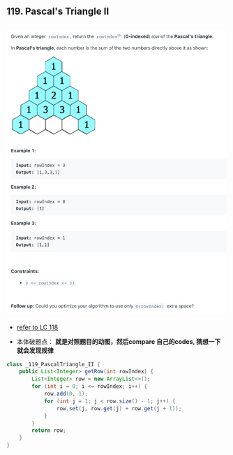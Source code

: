 ## 119. Pascal's Triangle II
![](img/2023-04-04-23-34-16.png)
---

- [refer to LC 118](https://novemberfall.github.io/LeetCode-NoteBook/#/most/pascal)

- 本体破题点： **就是对照题目的动图，然后compare 自己的codes, 猜想一下 就会发现规律**



```java
class _119_PascalTriangle_II {
    public List<Integer> getRow(int rowIndex) {
        List<Integer> row = new ArrayList<>();
        for (int i = 0; i <= rowIndex; i++) {
            row.add(0, 1);
            for (int j = 1; j < row.size() - 1; j++) {
                row.set(j, row.get(j) + row.get(j + 1));
            }
        }
        return row;
    }
}
```